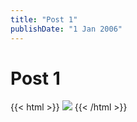 ```yaml
---
title: "Post 1"
publishDate: "1 Jan 2006"
---
```


# Post 1

{{< html >}}
<img src="https://drive.google.com/uc?id=1uEpd4IzXgwCzfxwivCTzbM5_ViMPLjZY">
{{< /html >}}
